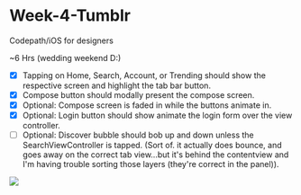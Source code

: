# Week-4-Tumblr
Codepath/iOS for designers


~6 Hrs (wedding weekend D:)

- [x] Tapping on Home, Search, Account, or Trending should show the respective screen and highlight the tab bar button.
- [x] Compose button should modally present the compose screen.
- [x] Optional: Compose screen is faded in while the buttons animate in.
- [x] Optional: Login button should show animate the login form over the view controller.
- [ ] Optional: Discover bubble should bob up and down unless the SearchViewController is tapped. (Sort of. it actually does bounce, and goes away on the correct tab view...but it's behind the contentview and I'm having trouble sorting those layers (they're correct in the panel)). 

<img src="http://i.imgur.com/nhpCTfy.gif">
